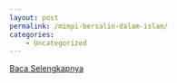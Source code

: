 ```yaml
---
layout: post
permalink: /mimpi-bersalin-dalam-islam/
categories:
    - Uncategorized
---
```


[Baca Selengkapnya](/03)